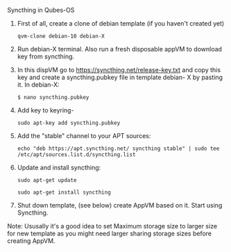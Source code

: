 Syncthing in Qubes-OS

1. First of all, create a clone of debian template (if you haven't created yet)

       qvm-clone debian-10 debian-X
    
2. Run debian-X terminal. Also run a fresh disposable appVM to download key from syncthing.

3. In this dispVM go to https://syncthing.net/release-key.txt and copy this key and create a syncthing.pubkey file in template debian- X by pasting it. In debian-X:

       $ nano syncthing.pubkey

4. Add key to keyring-

       sudo apt-key add syncthing.pubkey

       
5. Add the "stable" channel to your APT sources:

       echo "deb https://apt.syncthing.net/ syncthing stable" | sudo tee /etc/apt/sources.list.d/syncthing.list
       

6. Update and install syncthing:

       sudo apt-get update
       
       sudo apt-get install syncthing
       
7. Shut down template, (see below) create AppVM based on it. Start using Syncthing.

Note: Ususally it's a good idea to set Maximum storage size to larger size for new template as you might need larger sharing storage sizes before creating AppVM.
